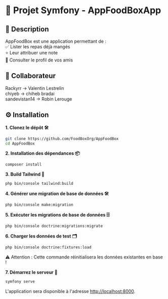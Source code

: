 # 🚀 Projet Symfony - AppFoodBoxApp

## 📖 Description
AppFoodBox est une application permettant de :  
✅ Lister les repas déjà mangés  
⭐ Leur attribuer une note  
👥 Consulter le profil de vos amis  

## 👥 Collaborateur
Rackyrr -> Valentin Lestrelin  
chiyeb -> chiheb bradai  
sandevistan14 -> Robin Lerouge  

## ⚙️ Installation

**1. Clonez le dépôt 🛠️**
   ```bash
   git clone https://github.com/FoodBoxOrg/AppFoodBox
   cd AppFoodBox
   ```

**2. Installation des dépendances 📦**
   ```bash
   composer install
   ```

**3. Build Tailwind 🎨**
   ```bash
   php bin/console tailwind:build
   ```

**4. Générer une migration de base de données 🛠️**
   ```bash
   php bin/console make:migration
   ```

**5. Exécuter les migrations de base de données 🗄️**
   ```bash
   php bin/console doctrine:migrations:migrate
   ```

**6. Charger les données de test 🗂️**
   ```bash
   php bin/console doctrine:fixtures:load
   ```
⚠️ Attention : Cette commande réinitialisera les données existantes en base !

**7. Démarrez le serveur 🚀** 
   ```bash
   symfony serve
   ```

   L'application sera disponible à l'adresse [http://localhost:8000](http://localhost:8000).
